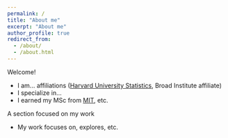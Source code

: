 ```yaml
---
permalink: /
title: "About me"
excerpt: "About me"
author_profile: true
redirect_from: 
  - /about/
  - /about.html
---
```


Welcome!
- I am... affiliations ([Harvard University Statistics](https://statistics.fas.harvard.edu/), Broad Institute affiliate)
- I specialize in...
- I earned my MSc from [MIT](url), etc.

A section focused on my work
- My work focuses on, explores, etc.
